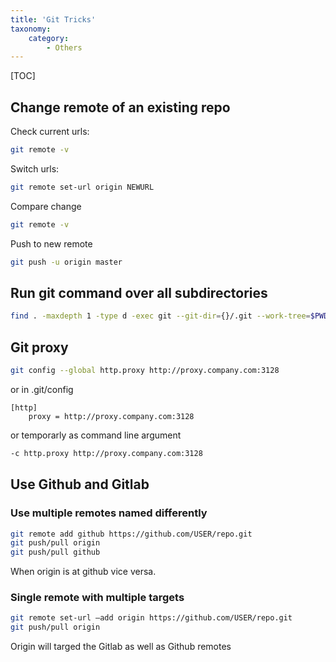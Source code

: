```yaml
---
title: 'Git Tricks'
taxonomy:
    category:
        - Others
---
```


[TOC]

## Change remote of an existing repo
Check current urls:
```bash
git remote -v
```
Switch urls:
```bash
git remote set-url origin NEWURL
```
Compare change
```bash
git remote -v
```
Push to new remote
```bash
git push -u origin master
```

## Run git command over all subdirectories

```bash
find . -maxdepth 1 -type d -exec git --git-dir={}/.git --work-tree=$PWD/{} pull \;
```

## Git proxy
```bash
git config --global http.proxy http://proxy.company.com:3128
```
or in .git/config
```
[http]
	proxy = http://proxy.company.com:3128
```
or temporarly as command line argument
```bash
-c http.proxy http://proxy.company.com:3128
````

## Use Github and Gitlab
### Use multiple remotes named differently
```bash
git remote add github https://github.com/USER/repo.git
git push/pull origin
git push/pull github
```
When origin is at github vice versa.

### Single remote with multiple targets
```bash
git remote set-url –add origin https://github.com/USER/repo.git
git push/pull origin
```
Origin will targed the Gitlab as well as Github remotes